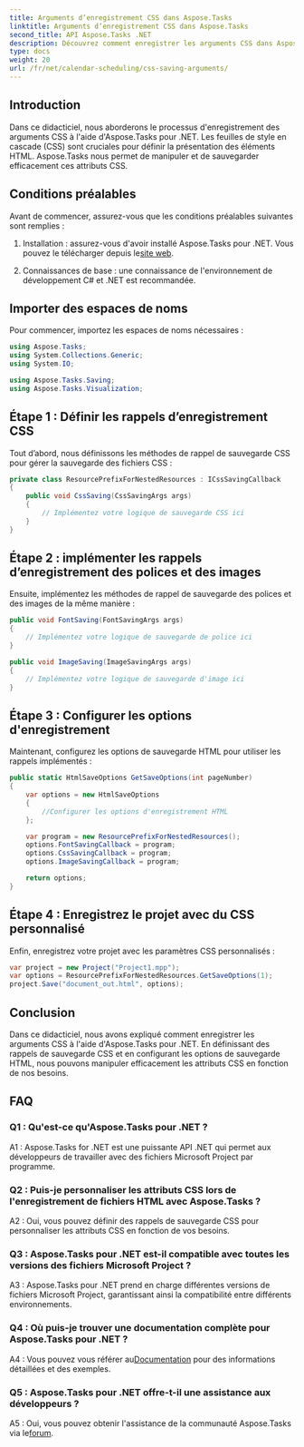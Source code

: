 ```yaml
---
title: Arguments d’enregistrement CSS dans Aspose.Tasks
linktitle: Arguments d’enregistrement CSS dans Aspose.Tasks
second_title: API Aspose.Tasks .NET
description: Découvrez comment enregistrer les arguments CSS dans Aspose.Tasks for .NET pour personnaliser la sortie HTML. Améliorez la présentation avec des paramètres CSS personnalisés.
type: docs
weight: 20
url: /fr/net/calendar-scheduling/css-saving-arguments/
---
```

## Introduction

Dans ce didacticiel, nous aborderons le processus d'enregistrement des arguments CSS à l'aide d'Aspose.Tasks pour .NET. Les feuilles de style en cascade (CSS) sont cruciales pour définir la présentation des éléments HTML. Aspose.Tasks nous permet de manipuler et de sauvegarder efficacement ces attributs CSS.

## Conditions préalables

Avant de commencer, assurez-vous que les conditions préalables suivantes sont remplies :

1.  Installation : assurez-vous d'avoir installé Aspose.Tasks pour .NET. Vous pouvez le télécharger depuis le[site web](https://releases.aspose.com/tasks/net/).

2. Connaissances de base : une connaissance de l'environnement de développement C# et .NET est recommandée.

## Importer des espaces de noms

Pour commencer, importez les espaces de noms nécessaires :

```csharp
using Aspose.Tasks;
using System.Collections.Generic;
using System.IO;

using Aspose.Tasks.Saving;
using Aspose.Tasks.Visualization;

```
## Étape 1 : Définir les rappels d’enregistrement CSS

Tout d’abord, nous définissons les méthodes de rappel de sauvegarde CSS pour gérer la sauvegarde des fichiers CSS :

```csharp
private class ResourcePrefixForNestedResources : ICssSavingCallback
{
    public void CssSaving(CssSavingArgs args)
    {
        // Implémentez votre logique de sauvegarde CSS ici
    }
}
```

## Étape 2 : implémenter les rappels d’enregistrement des polices et des images

Ensuite, implémentez les méthodes de rappel de sauvegarde des polices et des images de la même manière :

```csharp
public void FontSaving(FontSavingArgs args)
{
    // Implémentez votre logique de sauvegarde de police ici
}

public void ImageSaving(ImageSavingArgs args)
{
    // Implémentez votre logique de sauvegarde d'image ici
}
```

## Étape 3 : Configurer les options d'enregistrement

Maintenant, configurez les options de sauvegarde HTML pour utiliser les rappels implémentés :

```csharp
public static HtmlSaveOptions GetSaveOptions(int pageNumber)
{
    var options = new HtmlSaveOptions
    {
        //Configurer les options d'enregistrement HTML
    };

    var program = new ResourcePrefixForNestedResources();
    options.FontSavingCallback = program;
    options.CssSavingCallback = program;
    options.ImageSavingCallback = program;

    return options;
}
```

## Étape 4 : Enregistrez le projet avec du CSS personnalisé

Enfin, enregistrez votre projet avec les paramètres CSS personnalisés :

```csharp
var project = new Project("Project1.mpp");
var options = ResourcePrefixForNestedResources.GetSaveOptions(1);
project.Save("document_out.html", options);
```

## Conclusion

Dans ce didacticiel, nous avons expliqué comment enregistrer les arguments CSS à l'aide d'Aspose.Tasks pour .NET. En définissant des rappels de sauvegarde CSS et en configurant les options de sauvegarde HTML, nous pouvons manipuler efficacement les attributs CSS en fonction de nos besoins.

## FAQ

### Q1 : Qu'est-ce qu'Aspose.Tasks pour .NET ?

A1 : Aspose.Tasks for .NET est une puissante API .NET qui permet aux développeurs de travailler avec des fichiers Microsoft Project par programme.

### Q2 : Puis-je personnaliser les attributs CSS lors de l'enregistrement de fichiers HTML avec Aspose.Tasks ?

A2 : Oui, vous pouvez définir des rappels de sauvegarde CSS pour personnaliser les attributs CSS en fonction de vos besoins.

### Q3 : Aspose.Tasks pour .NET est-il compatible avec toutes les versions des fichiers Microsoft Project ?

A3 : Aspose.Tasks pour .NET prend en charge différentes versions de fichiers Microsoft Project, garantissant ainsi la compatibilité entre différents environnements.

### Q4 : Où puis-je trouver une documentation complète pour Aspose.Tasks pour .NET ?

A4 : Vous pouvez vous référer au[Documentation](https://reference.aspose.com/tasks/net/) pour des informations détaillées et des exemples.

### Q5 : Aspose.Tasks pour .NET offre-t-il une assistance aux développeurs ?

 A5 : Oui, vous pouvez obtenir l'assistance de la communauté Aspose.Tasks via le[forum](https://forum.aspose.com/c/tasks/15).